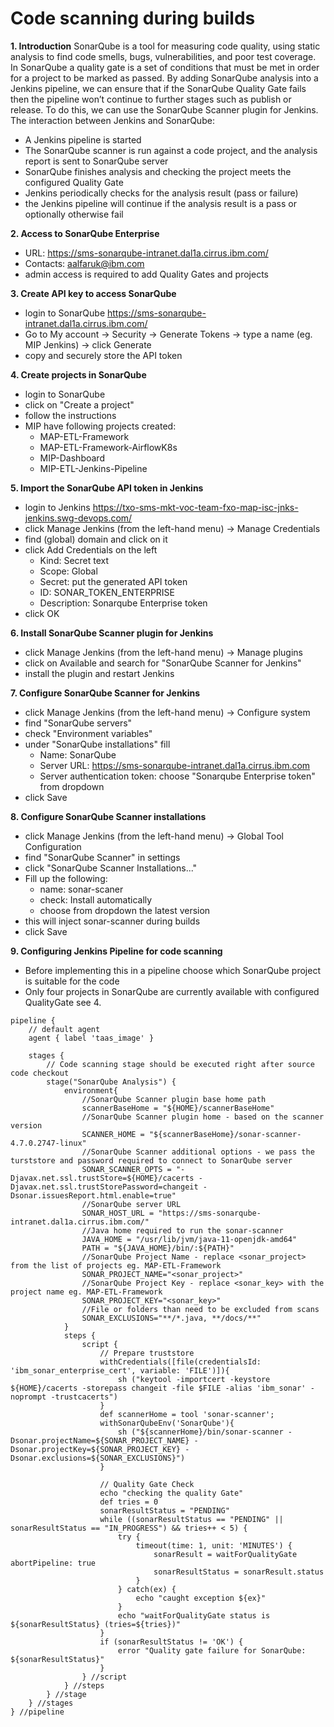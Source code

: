 
# Code scanning during builds

**1. Introduction**
 SonarQube is a tool for measuring code quality, using static analysis to find code smells, bugs, vulnerabilities, and poor test coverage. In SonarQube a quality gate is a set of conditions that must be met in order for a project to be marked as passed. By adding SonarQube analysis into a Jenkins pipeline, we can ensure that if the SonarQube Quality Gate fails then the pipeline won’t continue to further stages such as publish or release. To do this, we can use the SonarQube Scanner plugin for Jenkins.
The interaction between Jenkins and SonarQube:
- A Jenkins pipeline is started
- The SonarQube scanner is run against a code project, and the analysis report is sent to SonarQube server
- SonarQube finishes analysis and checking the project meets the configured Quality Gate
- Jenkins periodically checks for the analysis result (pass or failure)
- the Jenkins pipeline will continue if the analysis result is a pass or optionally otherwise fail

**2. Access to SonarQube Enterprise**
 - URL: https://sms-sonarqube-intranet.dal1a.cirrus.ibm.com/
 - Contacts: aalfaruk@ibm.com
 - admin access is required to add Quality Gates and projects

**3. Create API key to access SonarQube**
 - login to SonarQube https://sms-sonarqube-intranet.dal1a.cirrus.ibm.com/
 - Go to My account -> Security -> Generate Tokens -> type a name (eg. MIP Jenkins) -> click Generate
 - copy and securely store the API token

**4. Create projects in SonarQube**
 - login to SonarQube
 - click on "Create a project"
 - follow the instructions
 - MIP have following projects created:
   - MAP-ETL-Framework
   - MAP-ETL-Framework-AirflowK8s
   - MIP-Dashboard
   - MIP-ETL-Jenkins-Pipeline

**5. Import the SonarQube API token in Jenkins**
 - login to Jenkins https://txo-sms-mkt-voc-team-fxo-map-isc-jnks-jenkins.swg-devops.com/
 - click Manage Jenkins (from the left-hand menu) -> Manage Credentials 
 - find (global) domain and click on it
 - click Add Credentials on the left
   - Kind: Secret text
   - Scope: Global 
   - Secret: put the generated API token
   - ID: SONAR_TOKEN_ENTERPRISE
   - Description: Sonarqube Enterprise token
 - click OK

**6. Install SonarQube Scanner plugin for Jenkins**
 - click Manage Jenkins (from the left-hand menu) -> Manage plugins
 - click on Available and search for "SonarQube Scanner for Jenkins"
 - install the plugin and restart Jenkins

**7. Configure SonarQube Scanner for Jenkins**
 - click Manage Jenkins (from the left-hand menu) -> Configure system
 - find "SonarQube servers"
 - check "Environment variables"
 - under "SonarQube installations" fill
   - Name: SonarQube
   - Server URL: https://sms-sonarqube-intranet.dal1a.cirrus.ibm.com
   - Server authentication token: choose "Sonarqube Enterprise token" from dropdown
 - click Save

**8. Configure SonarQube Scanner installations**
 - click Manage Jenkins (from the left-hand menu) -> Global Tool Configuration
 - find "SonarQube Scanner" in settings
 - click "SonarQube Scanner Installations..."
 - Fill up the following:
   - name: sonar-scaner
   - check: Install automatically
   - choose from dropdown the latest version
 - this will inject sonar-scanner during builds
 - click Save

**9. Configuring Jenkins Pipeline for code scanning**
 - Before implementing this in a pipeline choose which SonarQube project is suitable for the code
 - Only four projects in SonarQube are currently available with configured QualityGate see 4.

```
pipeline {
    // default agent 
    agent { label 'taas_image' }

    stages {
        // Code scanning stage should be executed right after source code checkout
        stage("SonarQube Analysis") {
            environment{
                //SonarQube Scanner plugin base home path 
                scannerBaseHome = "${HOME}/scannerBaseHome"
                //SonarQube Scanner plugin home - based on the scanner version
                SCANNER_HOME = "${scannerBaseHome}/sonar-scanner-4.7.0.2747-linux"
                //SonarQube Scanner additional options - we pass the turststore and password required to connect to SonarQube server
                SONAR_SCANNER_OPTS = "-Djavax.net.ssl.trustStore=${HOME}/cacerts -Djavax.net.ssl.trustStorePassword=changeit -Dsonar.issuesReport.html.enable=true"
                //SonarQube server URL
                SONAR_HOST_URL = "https://sms-sonarqube-intranet.dal1a.cirrus.ibm.com/"
                //Java home required to run the sonar-scanner
                JAVA_HOME = "/usr/lib/jvm/java-11-openjdk-amd64"
                PATH = "${JAVA_HOME}/bin/:${PATH}"
                //SonarQube Project Name - replace <sonar_project> from the list of projects eg. MAP-ETL-Framework
                SONAR_PROJECT_NAME="<sonar_project>"
                //SonarQube Project Key - replace <sonar_key> with the project name eg. MAP-ETL-Framework
                SONAR_PROJECT_KEY="<sonar_key>"
                //File or folders than need to be excluded from scans
                SONAR_EXCLUSIONS="**/*.java, **/docs/**"
            }
            steps {
                script {
                    // Prepare truststore
                    withCredentials([file(credentialsId: 'ibm_sonar_enterprise_cert', variable: 'FILE')]){
                        sh ("keytool -importcert -keystore ${HOME}/cacerts -storepass changeit -file $FILE -alias 'ibm_sonar' -noprompt -trustcacerts")
                    }
                    def scannerHome = tool 'sonar-scanner';
                    withSonarQubeEnv('SonarQube'){
                        sh ("${scannerHome}/bin/sonar-scanner -Dsonar.projectName=${SONAR_PROJECT_NAME} -Dsonar.projectKey=${SONAR_PROJECT_KEY} -Dsonar.exclusions=${SONAR_EXCLUSIONS}")
                    }

                    // Quality Gate Check
                    echo "checking the quality Gate"
                    def tries = 0
                    sonarResultStatus = "PENDING"
                    while ((sonarResultStatus == "PENDING" || sonarResultStatus == "IN_PROGRESS") && tries++ < 5) {
                        try {
                            timeout(time: 1, unit: 'MINUTES') {
                                sonarResult = waitForQualityGate abortPipeline: true
                                sonarResultStatus = sonarResult.status
                            }
                        } catch(ex) {
                            echo "caught exception ${ex}"
                        }
                        echo "waitForQualityGate status is ${sonarResultStatus} (tries=${tries})"
                    }
                    if (sonarResultStatus != 'OK') {
                        error "Quality gate failure for SonarQube: ${sonarResultStatus}"
                    }
                } //script
            } //steps
        } //stage
    } //stages
} //pipeline
```
